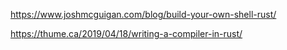https://www.joshmcguigan.com/blog/build-your-own-shell-rust/

https://thume.ca/2019/04/18/writing-a-compiler-in-rust/